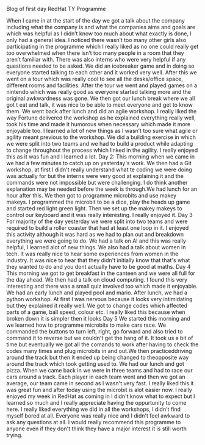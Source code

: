 Blog of first day RedHat TY Programme

When I came in at the start of the day we got a talk about the company including what the company is and what the companies aims and goals are which was helpful as I didn’t know too much about what exactly is done, I only had a general idea. I noticed there wasn’t too many other girls also participating in the programme which I really liked as no one could really get too overwhelmed when there isn’t too many people in a room that they aren’t familiar with. There was also interns who were very helpful if any questions needed to be asked. We did an icebreaker game and in doing so everyone started talking to each other and it worked very well. After this we went on a tour which was really cool to see all the desks/office space, different rooms and facilities. After the tour we went and played games on a nintendo which was really good as everyone started talking more and the original awkwardness was gone. We then got our lunch break where we all got t eat and talk, it was nice to be able to meet everyone and get to know them. We went back after lunch and did an agile workshop. I really liked the way Fortune delivered the workshop as he explained everything really well, took his time and made it humorous when necessary which made it more enjoyable too. I learned a lot of new things as I wasn’t too sure what agile or agility meant previous to the workshop. We did a building exercise in which we were split into two teams and we had to build a product while adapting to change throughout the process which linked in the agility. I really enjoyed this as it was fun and I learned a lot.
Day 2: This morning when we came in we had a few minutes to catch up on yesterday's work. 
We then had a Git workshop, at first I didn't really understand what te coding we were doing was actually for but the interns were very good at explaining it and the commands were not impossible but were challenging. I do think another explanation may be needed before the week is through.We had lunch for an hour after this. We then got to programme microbits and use makey makeys. I programmed the microbit to be a dice, play the heads up game and started red light green light. Then we set up the makey makeys to control our keyboard and it was really interesting. I really enjoyed it.
Day 3 
For majority of the day yesterday we were split into two teams and were required to build a roller coaster that had at least one loop in it. I enjoyed this activity although it was hard as we had to plan out and breakdown everything we were going to do. We had a talk on AI and this was really helpful, I learned alot of new things. We also had a talk about women in tech. It was really nice to hear some experiences from women in the industry. It was nice to hear that they didn't initially know that that's what they wanted to do and you dont actually have to be good at maths.
Day 4 
This morning we got to get breakfast in the canteen and we were all full for the day ahead. We then had a talk on cloud computing. I found this very interesting and there was a small quiz involved too which made it enjoyable. We had an early lunch and played pool and mario. After lunch, we had a python workshop. At first I was nervous because it looks very intimidating but they explained it really well. We got to change codes which affected parts of a game, ball speed, colour etc. I really liked this because when broken down it is simpler then it looks
Day 5
 We started this morning and we learned how to programme microbits to make cars race. We commanded the buttons to turn left, right, go forward and also tried to command it to reverse but we couldn't get the hang of it. It took us a bit of time but eventually we got all the comands to work after having to check the codes many times and plug microbits in and out.We then practiceddriving around the track but then it ended up being changed to theopposite way around the track which took getting used to. We had our lunch and got pizza. When we came back in we were in three teams and had to race our cars around a track. Each player in each team went and then we got an average, our team came in second as I wasn't very fast. I really liked this it was great fun and after today using the microbit is alot easier now.
 I really enjoyed my week in RedHat as coming in I didn't know what to expect but I learned so much and I really appreciate having the oppurtunity to come here. I really liked everything we did in all the workshops, I didn't find myself bored at all. Everyone was really nice and I didn't feel awkward to ask any questions at all. I would really recommend this programme to anyone even if they don't think they have a major interest it is still worth trying.